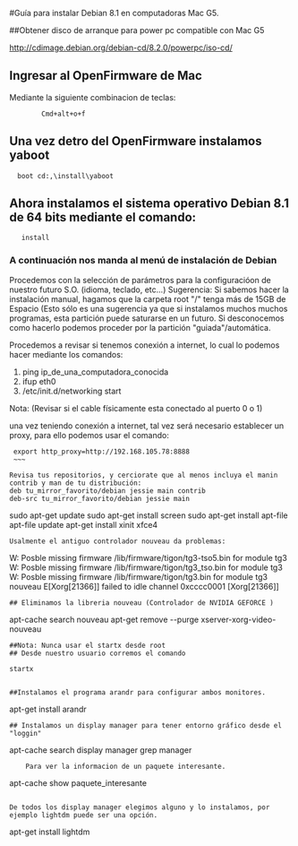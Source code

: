 #Guía para instalar Debian 8.1 en computadoras Mac G5.

##Obtener disco de arranque para power pc compatible con Mac G5

http://cdimage.debian.org/debian-cd/8.2.0/powerpc/iso-cd/

## Ingresar al OpenFirmware de Mac
Mediante la siguiente combinacion de teclas:
~~~
		Cmd+alt+o+f
~~~

## Una vez detro del OpenFirmware instalamos yaboot 
      boot cd:,\install\yaboot

## Ahora instalamos el sistema operativo Debian 8.1 de 64 bits mediante el comando:
       install

### A continuación nos manda al menú de instalación de Debian 
Procedemos con la selección de parámetros para la configuracióon de nuestro futuro S.O. (idioma, teclado, etc...) 
Sugerencia: Si sabemos hacer la instalación manual, hagamos que la carpeta root "/" tenga más de 15GB de Espacio (Esto
sólo es una sugerencia ya que si instalamos muchos muchos programas, esta partición puede saturarse en un futuro. 
Si desconocemos como hacerlo podemos proceder por la partición "guiada"/automática.

Procedemos a revisar si tenemos conexión a internet, lo cual lo podemos hacer mediante los comandos:
1. ping ip_de_una_computadora_conocida
2. ifup eth0
3. /etc/init.d/networking start

Nota: (Revisar si el cable físicamente esta conectado al puerto 0 o 1)

una vez teniendo conexión a internet, tal vez será necesario establecer un proxy, para ello podemos usar el comando:
   ~~~
    export http_proxy=http://192.168.105.78:8888
    ~~~

Revisa tus repositorios, y cerciorate que al menos incluya el manin contrib y man de tu distribución:
deb tu_mirror_favorito/debian jessie main contrib
deb-src tu_mirror_favorito/debian jessie main
~~~
sudo apt-get update
sudo apt-get install screen
sudo apt-get install apt-file 
apt-file update
apt-get install xinit xfce4
~~~
Usalmente el antiguo controlador nouveau da problemas: 
~~~
W: Posble missing firmware /lib/firmware/tigon/tg3-tso5.bin for module tg3
W: Posble missing firmware /lib/firmware/tigon/tg3_tso.bin for module tg3
W: Posble missing firmware /lib/firmware/tigon/tg3.bin for module tg3
nouveau E[Xorg[21366]] failed to idle channel 0xcccc0001 [Xorg[21366]]
~~~
## Eliminamos la libreria nouveau (Controlador de NVIDIA GEFORCE )
~~~
apt-cache search nouveau
apt-get remove --purge  xserver-xorg-video-nouveau
~~~
##Nota: Nunca usar el startx desde root
## Desde nuestro usuario corremos el comando
~~~
    startx 
~~~

##Instalamos el programa arandr para configurar ambos monitores.
~~~
apt-get install arandr
~~~
## Instalamos un display manager para tener entorno gráfico desde el "loggin"
~~~
apt-cache search display manager
	  grep manager
~~~
    Para ver la informacion de un paquete interesante.
~~~    
apt-cache show paquete_interesante 
~~~

De todos los display manager elegimos alguno y lo instalamos, por ejemplo lightdm puede ser una opción.
~~~
apt-get install lightdm
~~~
